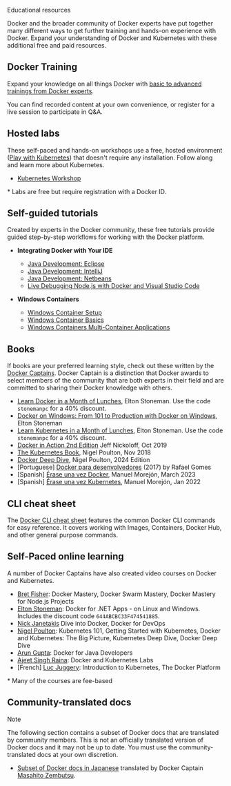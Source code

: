 Educational resources


Docker and the broader community of Docker experts have put together many different ways to get further training and hands-on experience with Docker. Expand your understanding of Docker and Kubernetes with these additional free and paid resources.

## Docker Training

Expand your knowledge on all things Docker with [basic to advanced trainings from Docker experts](https://www.docker.com/resources/trainings/). 

You can find recorded content at your own convenience, or register for a live session to participate in Q&A.

## Hosted labs

These self-paced and hands-on workshops use a free, hosted environment ([Play with Kubernetes](https://labs.play-with-k8s.com/)) that doesn't require any installation. Follow along and learn more about Kubernetes.

* [Kubernetes Workshop](https://training.play-with-kubernetes.com/kubernetes-workshop/)

\* Labs are free but require registration with a Docker ID.

## Self-guided tutorials

Created by experts in the Docker community, these free tutorials provide guided step-by-step workflows for working with the Docker platform.

* **Integrating Docker with Your IDE**
    * [Java Development: Eclipse](https://training.play-with-docker.com/java-debugging-eclipse/)
    * [Java Development: IntelliJ](https://training.play-with-docker.com/java-debugging-intellij/)
    * [Java Development: Netbeans](https://training.play-with-docker.com/java-debugging-netbeans/)
    * [Live Debugging Node.js with Docker and Visual Studio Code](https://training.play-with-docker.com/nodejs-live-debugging/)

* **Windows Containers**
    * [Windows Container Setup](https://training.play-with-docker.com/windows-containers-setup/)
    * [Windows Container Basics](https://training.play-with-docker.com/windows-containers-basics/)
    * [Windows Containers Multi-Container Applications](https://training.play-with-docker.com/windows-containers-multicontainer/)

## Books

If books are your preferred learning style, check out these written by the [Docker Captains](https://www.docker.com/community/captains). Docker Captain is a distinction that Docker awards to select members of the community that are both experts in their field and are committed to sharing their Docker knowledge with others.

* [Learn Docker in a Month of Lunches](https://www.manning.com/books/learn-docker-in-a-month-of-lunches), Elton Stoneman. Use the code `stonemanpc` for a 40% discount.
* [Docker on Windows: From 101 to Production with Docker on Windows](https://www.amazon.com/Docker-Windows-Elton-Stoneman-ebook/dp/B0711Y4J9K/), Elton Stoneman
* [Learn Kubernetes in a Month of Lunches](https://www.manning.com/books/learn-kubernetes-in-a-month-of-lunches), Elton Stoneman. Use the code `stonemanpc` for a 40% discount.
* [Docker in Action 2nd Edition](https://www.manning.com/books/docker-in-action-second-edition) Jeff Nickoloff, Oct 2019
* [The Kubernetes Book](https://www.amazon.com/Kubernetes-Book-Nigel-Poulton/dp/1521823634/ref=sr_1_3?ie=UTF8&qid=1509660871&sr=8-3&keywords=nigel+poulton), Nigel Poulton, Nov 2018
* [Docker Deep Dive](https://www.amazon.com/Docker-Deep-Dive-Nigel-Poulton-ebook/dp/B01LXWQUFF), Nigel Poulton, 2024 Edition
* \[Portuguese\] [Docker para desenvolvedores](https://leanpub.com/dockerparadesenvolvedores) (2017) by Rafael Gomes
* \[Spanish\] [Érase una vez Docker](https://leanpub.com/erase-una-vez-docker), Manuel Morejón, March 2023
* \[Spanish\] [Érase una vez Kubernetes](https://leanpub.com/erase-una-vez-kubernetes), Manuel Morejón, Jan 2022

## CLI cheat sheet

The [Docker CLI cheat sheet](/get-started/docker_cheatsheet.pdf) features the common Docker CLI commands for easy reference. It covers working with Images, Containers, Docker Hub, and other general purpose commands.

## Self-Paced online learning

A number of Docker Captains have also created video courses on Docker and Kubernetes.

* [Bret Fisher](https://www.bretfisher.com/courses/): Docker Mastery, Docker Swarm Mastery, Docker Mastery for Node.js Projects
* [Elton Stoneman](https://docker4.net/udemy): Docker for .NET Apps - on Linux and Windows. Includes the discount code `644ABCBC33F474541885`.
* [Nick Janetakis](https://nickjanetakis.com/courses/) Dive into Docker, Docker for DevOps
* [Nigel Poulton](https://nigelpoulton.com/video-courses): Kubernetes 101, Getting Started with Kubernetes, Docker and Kubernetes: The Big Picture, Kubernetes Deep Dive, Docker Deep Dive
* [Arun Gupta](https://www.lynda.com/Docker-tutorials/Docker-Java-developers/576584-2.html): Docker for Java Developers
* [Ajeet Singh Raina](https://collabnix.com/): Docker and Kubernetes Labs
* \[French\] [Luc Juggery](https://www.udemy.com/user/lucjuggery/): Introduction to Kubernetes, The Docker Platform

\* Many of the courses are fee-based

## Community-translated docs

> [!NOTE]
>
> The following section contains a subset of Docker docs that are translated by community
> members. This is not an officially translated version of Docker docs and it may not be up to date.
> You must use the community-translated docs at your own discretion.

- [Subset of Docker docs in Japanese](https://docs.docker.jp/index.html) translated by Docker Captain [Masahito Zembutsu](https://github.com/zembutsu).
